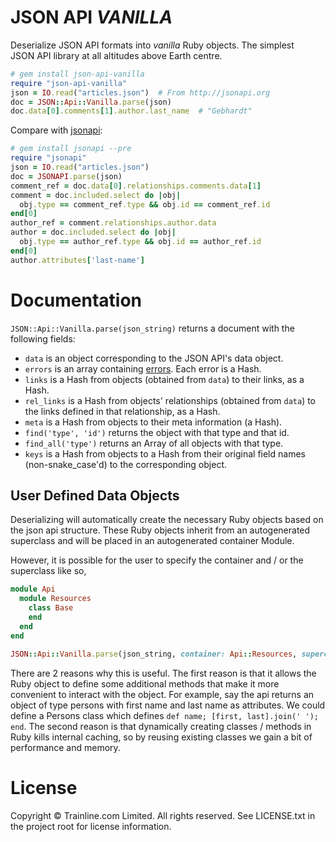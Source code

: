 # JSON API *VANILLA*

Deserialize JSON API formats into *vanilla* Ruby objects.
The simplest JSON API library at all altitudes above Earth centre.

```ruby
# gem install json-api-vanilla
require "json-api-vanilla"
json = IO.read("articles.json")  # From http://jsonapi.org
doc = JSON::Api::Vanilla.parse(json)
doc.data[0].comments[1].author.last_name  # "Gebhardt"
```

Compare with [jsonapi](https://github.com/beauby/jsonapi):

```ruby
# gem install jsonapi --pre
require "jsonapi"
json = IO.read("articles.json")
doc = JSONAPI.parse(json)
comment_ref = doc.data[0].relationships.comments.data[1]
comment = doc.included.select do |obj|
  obj.type == comment_ref.type && obj.id == comment_ref.id
end[0]
author_ref = comment.relationships.author.data
author = doc.included.select do |obj|
  obj.type == author_ref.type && obj.id == author_ref.id
end[0]
author.attributes['last-name']
```

# Documentation

`JSON::Api::Vanilla.parse(json_string)` returns a document with the following
fields:

- `data` is an object corresponding to the JSON API's data object.
- `errors` is an array containing [errors](http://jsonapi.org/format/#error-objects). Each error is a Hash.
- `links` is a Hash from objects (obtained from `data`) to their links, as a
  Hash.
- `rel_links` is a Hash from objects' relationships (obtained from `data`) to
  the links defined in that relationship, as a Hash.
- `meta` is a Hash from objects to their meta information (a Hash).
- `find('type', 'id')` returns the object with that type and that id.
- `find_all('type')` returns an Array of all objects with that type.
- `keys` is a Hash from objects to a Hash from their original field names
  (non-snake\_case'd) to the corresponding object.

## User Defined Data Objects

Deserializing will automatically create the necessary Ruby objects based on the json api structure. These Ruby objects inherit from an autogenerated superclass and will be placed in an autogenerated container Module.

However, it is possible for the user to specify the container and / or the superclass like so,
```ruby
module Api
  module Resources
    class Base
    end
  end
end

JSON::Api::Vanilla.parse(json_string, container: Api::Resources, superclass: Api::Resources::Base)
```

There are 2 reasons why this is useful. The first reason is that it allows the Ruby object to define some additional methods that make it more convenient to interact with the object. For example, say the api returns an object of type persons with first name and last name as attributes. We could define a Persons class which defines `def name; [first, last].join(' '); end`. The second reason is that dynamically creating classes / methods in Ruby kills internal caching, so by reusing existing classes we gain a bit of performance and memory.

# License

Copyright © Trainline.com Limited. All rights reserved. See LICENSE.txt in the project root for license information.
